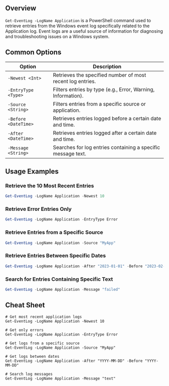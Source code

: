 ## Overview

`Get-EventLog -LogName Application` is a PowerShell command used to retrieve entries from the Windows event log specifically related to the Application log. Event logs are a useful source of information for diagnosing and troubleshooting issues on a Windows system.

## Common Options

| Option                  | Description                                                   |
|-------------------------|---------------------------------------------------------------|
| `-Newest <Int>`         | Retrieves the specified number of most recent log entries.    |
| `-EntryType <Type>`     | Filters entries by type (e.g., Error, Warning, Information).  |
| `-Source <String>`      | Filters entries from a specific source or application.        |
| `-Before <DateTime>`    | Retrieves entries logged before a certain date and time.      |
| `-After <DateTime>`     | Retrieves entries logged after a certain date and time.       |
| `-Message <String>`     | Searches for log entries containing a specific message text.  |

## Usage Examples

### Retrieve the 10 Most Recent Entries

```powershell
Get-EventLog -LogName Application -Newest 10
```

### Retrieve Error Entries Only

```powershell
Get-EventLog -LogName Application -EntryType Error
```

### Retrieve Entries from a Specific Source

```powershell
Get-EventLog -LogName Application -Source "MyApp"
```

### Retrieve Entries Between Specific Dates

```powershell
Get-EventLog -LogName Application -After "2023-01-01" -Before "2023-02-01"
```

### Search for Entries Containing Specific Text

```powershell
Get-EventLog -LogName Application -Message "failed"
```

## Cheat Sheet

```plaintext
# Get most recent application logs
Get-EventLog -LogName Application -Newest 10

# Get only errors
Get-EventLog -LogName Application -EntryType Error

# Get logs from a specific source
Get-EventLog -LogName Application -Source "MyApp"

# Get logs between dates
Get-EventLog -LogName Application -After "YYYY-MM-DD" -Before "YYYY-MM-DD"

# Search log messages
Get-EventLog -LogName Application -Message "text"
```

